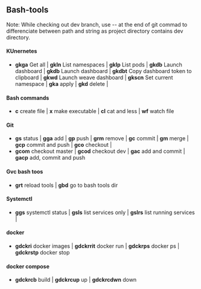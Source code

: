 ## Bash-tools

Note:
While checking out dev branch, use -- at the end of git commad to differenciate between path and string as project directory contains dev directory.

#### **KUnernetes**
- **gkga** Get all |
**gkln** List namespaces |
**gklp** List pods |
**gkdb** Launch dashboard |
**gkdb** Launch dashboard |
**gkdbt** Copy dashboard token to clipboard |
**gkwd** Launch weave dashboard |
**gkscn** Set current namespace |
**gka** apply |
**gkd** delete |

#### **Bash commands**
- **c** create file |
**x** make executable |
**cl** cat and less |
**wf** watch file

#### **Git**
- **gs** status |
**gga** add |
**gp**  push |
**grm** remove |
**gc** commit |
**gm** merge |
**gcp** commit and push |
**gco** checkout |
- **gcom** checkout master |
**gcod** checkout dev |
**gac** add and commit |
**gacp** add, commit and push

#### **Gvc bash toos**
- **grt** reload tools |
**gbd** go to bash tools dir 

#### **Systemctl**
- **ggs** systemctl status | **gsls** list services only | **gslrs** list running services |

#### **docker**
- **gdckri** docker images | **gdckrrit** docker run | **gdckrps** docker ps | **gdckrstp** docker stop 

#### **docker compose**
- **gdckrcb** build | **gdckrcup** up | **gdckrcdwn** down
